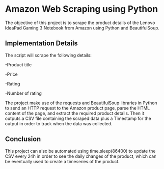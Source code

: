 # Amazon Web Scraping using Python

The objective of this project is to scrape the product details of the Lenovo IdeaPad Gaming 3 Notebook from Amazon using Python and BeautifulSoup.

## Implementation Details

The script will scrape the following details:

-Product title

-Price

-Rating

-Number of rating

The project make use of the requests and BeautifulSoup libraries in Python to send an HTTP request to the Amazon product page,
parse the HTML content of the page, and extract the required product details. Then it outputs a CSV file containing the scraped data plus a 
Timestamp for the output in order to track when the data was collected.

## Conclusion

This project can also be automated using time.sleep(86400) to update the CSV every 24h in order to see the daily changes of the product, which can be 
eventually used to create a timeseries of the product.
